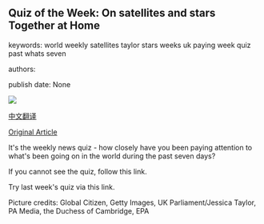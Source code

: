 ## Quiz of the Week: On satellites and stars Together at Home

keywords: world weekly satellites taylor stars weeks uk paying week quiz past whats seven

authors: 

publish date: None

![](https://ichef.bbci.co.uk/news/1024/branded_news/032B/production/_111911800_hi061123936.jpg)

[中文翻译](Quiz%20of%20the%20Week%3A%20On%20satellites%20and%20stars%20Together%20at%20Home_zh.md)

[Original Article](https://www.bbc.com/news/world-52398054)

It's the weekly news quiz - how closely have you been paying attention to what's been going on in the world during the past seven days?

If you cannot see the quiz, follow this link.

Try last week's quiz via this link.

Picture credits: Global Citizen, Getty Images, UK Parliament/Jessica Taylor, PA Media, the Duchess of Cambridge, EPA